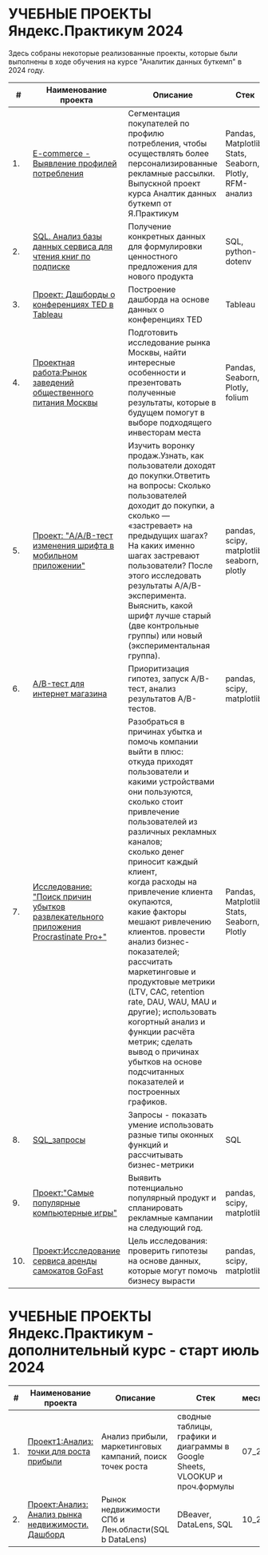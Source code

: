 # УЧЕБНЫЕ ПРОЕКТЫ Яндекс.Практикум 2024

Здесь собраны некоторые реализованные проекты,  которые были выполнены в ходе обучения на курсе "Аналитик данных буткемп" в 2024 году.

| #    | Наименование проекта                | Описание                                                     | Стек                                                         | месяц_год|
| ---- | ------------------------------------------------------------ | ------------------------------------------------------------ | ------------------------------------------------------------ |-----------------------------------------------------|
| 1.   | [E-commerce - Выявление профилей потребления](https://github.com/brykovskaya/educational_projects/tree/main/project10_e_commerce) | Сегментация покупателей по профилю потребления, чтобы осуществлять более персонализированные рекламные рассылки.<br/>Выпускной проект курса Аналтик данных буткемп от Я.Практикум| Pandas, Matplotlib, Stats, Seaborn, Plotly, RFM-анализ| 07_2024 |
| 2.    | [SQL. Анализ базы данных сервиса для чтения книг по подписке](https://github.com/brykovskaya/educational_projects/tree/main/Проект%20по%20SQL) | Получение конкретных данных для формулировки ценностного предложения для нового продукта  | SQL, python-dotenv| 07_2024 |
| 3.   |[Проект: Дашборды о конференциях TED в Tableau](https://github.com/brykovskaya/educational_projects/tree/main/Project_Tableau) | Построение дашборда на основе данных о конференциях TED  | Tableau | 06_2024 |
| 4.    | [Проектная работа:Рынок заведений общественного питания Москвы](https://github.com/brykovskaya/educational_projects/tree/main/Исследование%20рынка)|Подготовить исследование рынка Москвы, найти интересные особенности и презентовать полученные результаты, которые в будущем помогут в выборе подходящего инвесторам места    |Pandas, Seaborn, Plotly,    folium | 06_2024 |
| 5.   |[Проект: "A/A/B-тест изменения шрифта в мобильном приложении"](https://github.com/brykovskaya/educational_projects/tree/main/aab-test_sales_funnel)| Изучить воронку продаж.Узнать, как пользователи доходят до покупки.Ответить на вопросы: Сколько пользователей доходит до покупки, а сколько — «застревает» на предыдущих шагах? На каких именно шагах застревают пользователи? После этого исследовать результаты A/A/B-эксперимента. Выяснить, какой шрифт лучше старый (две контрольные группы) или новый (экспериментальная группа). | pandas, scipy, matplotlib, seaborn, plotly   | 05_2024 |
| 6.   |[A/B-тест для интернет магазина](https://github.com/brykovskaya/educational_projects/tree/main/AB_тест_интернет_магазина) | Приоритизация гипотез, запуск A/B-тест, анализ результатов А/В-тестов. | pandas, scipy, matplotlib   | 05_2024 |
| 7.   | [Исследование: "Поиск причин убытков развлекательного приложения Procrastinate Pro+"](https://github.com/brykovskaya/educational_projects/tree/main/аnalysis_of_business_indicators) | Разобраться в причинах убытка и помочь компании выйти в плюс:<br/>откуда приходят пользователи и какими устройствами они пользуются,<br/>сколько стоит привлечение пользователей из различных рекламных каналов;<br/>сколько денег приносит каждый клиент,<br/>когда расходы на привлечение клиента окупаются,<br/>какие факторы мешают ривлечению клиентов.  провести анализ бизнес-показателей; рассчитать маркетинговые и продуктовые метрики (LTV, CAC, retention rate, DAU, WAU, MAU и другие); использовать когортный анализ и функции расчёта метрик; сделать вывод о причинах убытков на основе подсчитанных показателей и построенных графиков.| Pandas, Matplotlib, Stats, Seaborn, Plotly   | 05_2024 |
| 8.   |  [SQL_запросы](https://github.com/brykovskaya/educational_projects/tree/main/SQL_запросы)  |   Запросы - показать умение использовать разные типы оконных функций и рассчитывать бизнес-метрики | SQL | 05_2024 |
| 9.    |  [Проект:"Самые популярные компьютерные игры"](https://github.com/brykovskaya/educational_projects/tree/main/Самые%20популярные%20игры%20-%20прогноз)| Выявить потенциально популярный продукт и спланировать рекламные кампании на следующий год.  |pandas, scipy, matplotlib| 04_2024 |
| 10.    | [Проект:Исследование сервиса аренды самокатов GoFast](https://github.com/brykovskaya/educational_projects/tree/main/Исследование%20сервиса%20аренды%20самокатов%20GoFast) | Цель исследования: проверить гипотезы на основе данных, которые могут помочь бизнесу вырасти  |pandas, scipy, matplotlib | 04_2024 |

# УЧЕБНЫЕ ПРОЕКТЫ Яндекс.Практикум - дополнительный курс - старт июль 2024

| #    | Наименование проекта                                         | Описание                                                     | Стек                                                         | месяц_год|
| ---- | ------------------------------------------------------------ | ------------------------------------------------------------ | ------------------------------------------------------------ |-----------------------------------------------------|
| 1.   | [Проект1:Анализ: точки для роста прибыли](https://github.com/brykovskaya/educational_projects/tree/main/Аналитика%20в%20Google_sheets) | Анализ прибыли, маркетинговых кампаний, поиск точек роста| сводные таблицы, графики и диаграммы в  Google Sheets, VLOOKUP и проч.формулы| 07_2024 |
| 2.   | [Проект:Анализ: Анализ рынка недвижимости. Дашборд](--) | Рынок недвижимости СПб и Лен.области(SQL b DataLens)|DBeaver, DataLens, SQL| 10_2024 |
